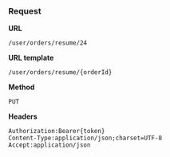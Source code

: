 ### Request

**URL**

`/user/orders/resume/24`

**URL template**

`/user/orders/resume/{orderId}`

**Method**

`PUT`

**Headers**

`Authorization:Bearer{token}`  
`Content-Type:application/json;charset=UTF-8`  
`Accept:application/json`  
